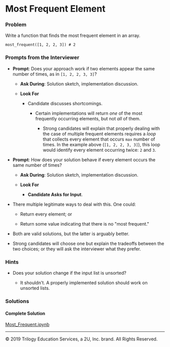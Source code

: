 # Most Frequent Element

### Problem

Write a function that finds the most frequent element in an array.

```
most_frequent([1, 2, 2, 3]) # 2
```

### Prompts from the Interviewer

* **Prompt**: Does your approach work if two elements appear the same number of times, as in `[1, 2, 2, 3, 3]`?

  * **Ask During**: Solution sketch, implementation discussion.

  * **Look For**

    * Candidate discusses shortcomings.

      * Certain implementations will return _one_ of the most frequently occurring elements, but not _all_ of them.

        * Strong candidates will explain that properly dealing with the case of multiple frequent elements requires a _loop_ that collects every element that occurs `max` number of times. In the example above (`[1, 2, 2, 3, 3]`), this loop would identify every element occurring twice: `2` and `3`.

* **Prompt**: How does your solution behave if every element occurs the same number of times?

  * **Ask During**: Solution sketch, implementation discussion.

  * **Look For**

    * **Candidate Asks for Input**.
* There multiple legitimate ways to deal with this. One could:
      
  * Return every element; or
      
  * Return some value indicating that there is no "most frequent."
      
* Both are valid solutions, but the latter is arguably better.
      
* Strong candidates will choose one but explain the tradeoffs between the two choices; or they will ask the interviewer what they prefer.

### Hints

* Does your solution change if the input list is unsorted?

  * It shouldn't. A properly implemented solution should work on unsorted lists.

### Solutions

#### Complete Solution

[Most_Frequent.ipynb](Solved/Most_Frequent.ipynb)

------

© 2019 Trilogy Education Services, a 2U, Inc. brand. All Rights Reserved.

